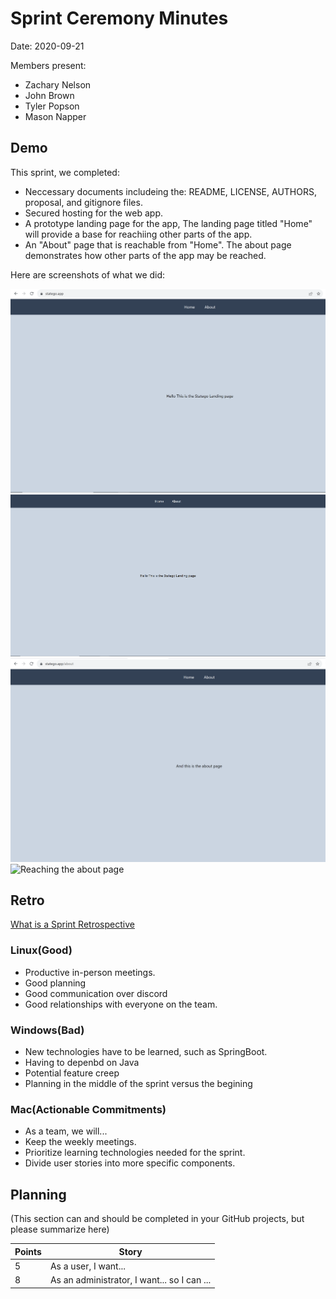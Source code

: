 # Sprint Ceremony Minutes
  
Date: 2020-09-21

Members present:

* Zachary Nelson
* John Brown
* Tyler Popson
* Mason Napper
  
## Demo

This sprint, we completed:

* Neccessary documents includeing the: README, LICENSE, AUTHORS, proposal, and gitignore files.
* Secured hosting for the web app.
* A prototype landing page for the app, The landing page titled "Home" will provide a base for reachiing other parts of the app. 
* An "About" page that is reachable from "Home". The about page demonstrates how other parts of the app may be reached.

Here are screenshots of what we did:

![Home page](/doc/images/home1.png?raw=true)
![Landing page](/doc/images/home2.png?raw=true)
![About](/doc/images/about1.png?raw=true)
![Reaching the about page](/doc/about2/home2.png?raw=true)

## Retro

[What is a Sprint Retrospective](https://www.scrum.org/resources/what-is-a-sprint-retrospective)

### Linux(Good)

* Productive in-person meetings.
* Good planning
* Good communication over discord
* Good relationships with everyone on the team.

### Windows(Bad)

* New technologies have to be learned, such as SpringBoot.
* Having to depenbd on Java
* Potential feature creep
* Planning in the middle of the sprint versus the begining

### Mac(Actionable Commitments)

* As a team, we will...
* Keep the weekly meetings.
* Prioritize learning technologies needed for the sprint.
* Divide user stories into more specific components.

## Planning

(This section can and should be completed in your GitHub projects, but please summarize here)

Points | Story
-------|--------
5      | As a user, I want...
8      | As an administrator, I want... so I can ...
